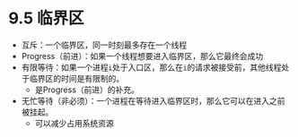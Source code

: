 # 9.5 临界区

* 互斥：一个临界区，同一时刻最多存在一个线程
* Progress（前进）：如果一个线程想要进入临界区，那么它最终会成功
* 有限等待：如果一个进程`i`处于入口区，那么在`i`的请求被接受前，其他线程处于临界区的时间是有限制的。
    * 是Progress（前进）的补充。
* 无忙等待（非必须）：一个进程在等待进入临界区时，那么它可以在进入之前被挂起。
    * 可以减少占用系统资源
